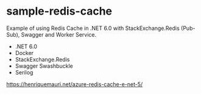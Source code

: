 #  sample-redis-cache
Example of using Redis Cache in .NET 6.0 with StackExchange.Redis (Pub-Sub), Swagger and Worker Service.

- .NET 6.0
- Docker
- StackExchange.Redis
- Swagger Swashbuckle 
- Serilog

https://henriquemauri.net/azure-redis-cache-e-net-5/
